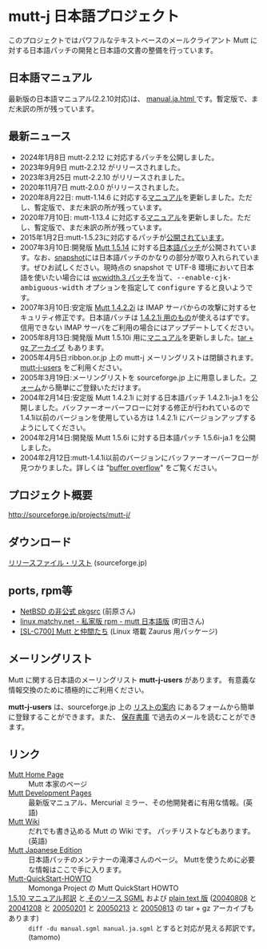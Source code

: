 # mutt-j 日本語プロジェクト

このプロジェクトではパワフルなテキストベースのメールクライアント Mutt に対する日本語パッチの開発と日本語の文書の整備を行っています。

## 日本語マニュアル 

最新版の日本語マニュアル(2.2.10対応)は、 <a href="manual.ja.html"> manual.ja.html </a>です。暫定版で、まだ未訳の所が残っています。

## 最新ニュース
<ul>
<li>2024年1月8日 mutt-2.2.12 に対応するパッチを公開しました。</li>
<li>2023年9月9日 mutt-2.2.12 がリリースされました。</li>
<li>2023年3月25日 mutt-2.2.10 がリリースされました。</li>
<li>2020年11月7日 mutt-2.0.0 がリリースされました。</li>
<li>2020年8月22日: mutt-1.14.6 に対応する<a href="manual.ja.html">マニュアル</a>を更新しました。ただし、暫定版で、まだ未訳の所が残っています。</li>
<li>2020年7月10日: mutt-1.13.4 に対応する<a href="manual.ja.html">マニュアル</a>を更新しました。ただし、暫定版で、まだ未訳の所が残っています。</li>
<li>2015年1月2日:mutt-1.5.23に対応するパッチが<a href="https://osdn.jp/projects/mutt-j/releases/">公開されています</a>。</li>
<li>2007年3月10日:開発版 <a href="http://prdownloads.sourceforge.net/mutt/mutt-1.5.14.tar.gz?download">Mutt 1.5.14</a> に対する<a href="http://www.emaillab.org/mutt/download1514.html">日本語パッチ</a>が公開されています。なお、<a href="http://dev.mutt.org/nightlies/">snapshot</a>には日本語パッチのかなりの部分が取り入れられています。ぜひお試しください。現時点の snapshot で UTF-8 環境において日本語を使いたい場合には <a href="http://www.emaillab.org/mutt/1.5.14/patch-1.5.14.tt.wcwidth.3">wcwidth.3 パッチ</a>を当て、<tt>--enable-cjk-ambiguous-width</tt> オプションを指定して <tt>configure</tt> すると良いようです。</li>
<li>2007年3月10日:安定版 <a href="http://prdownloads.sourceforge.net/mutt/mutt-1.4.2.2i.tar.gz?download">Mutt 1.4.2.2i</a> は IMAP サーバからの攻撃に対するセキュリティ修正です。日本語パッチは <a href="http://www.emaillab.org/mutt/download14.html">1.4.2.1i 用のもの</a>が使えるはずです。信用できない IMAP サーバをご利用の場合にはアップデートしてください。</li>
<li>2005年8月13日:開発版 Mutt 1.5.10i 用に<a href="manual.ja.html">マニュアル</a>を更新しました。<a href="manual.ja-20050813.tar.gz">tar + gz アーカイブ</a> もあります。</li>
<li>2005年4月5日:ribbon.or.jp 上の mutt-j メーリングリストは閉鎖されます。<a href="http://lists.sourceforge.jp/mailman/listinfo/mutt-j-users">mutt-j-users</a> をご利用ください。</li>
<li>2005年3月19日:メーリングリストを sourceforge.jp 上に用意しました。<a href="http://lists.sourceforge.jp/mailman/listinfo/mutt-j-users">フォーム</a>から簡単にご登録いただけます。</li>
<li>2004年2月14日:安定版 Mutt 1.4.2.1i に対する日本語パッチ 1.4.2.1i-ja.1 を公開しました。バッファーオーバーフローに対する修正が行われているので 1.4.1i以前のバージョンを使用している方は 1.4.2.1i にバージョンアップするようにしてください。</li>
<li>2004年2月14日:開発版 Mutt 1.5.6i に対する日本語パッチ 1.5.6i-ja.1 を公開しました。</li>
<li>2004年2月12日:mutt-1.4.1i以前のバージョンにバッファーオーバーフローが見つかりました。詳しくは "<a href="security-20040212.txt">buffer overflow</a>" をご覧ください。</li>
</ul>

## プロジェクト概要
<p><a class="uri" href="http://sourceforge.jp/projects/mutt-j/">
http://sourceforge.jp/projects/mutt-j/</a></p>

## ダウンロード
<p><a href="http://sourceforge.jp/frs/index.php?group_id=351">
リリースファイル・リスト</a> (sourceforge.jp)</p>

## ports, rpm等
<ul>
<li><a href="http://www.cetus-net.org/ftp/NetBSD/pkgsrc-test/">
NetBSD の非公式 pkgsrc</a>
(前原さん)</li>
<li><a href="http://linux.matchy.net/?MuttJaRpm">
linux.matchy.net - 私家版 rpm - mutt 日本語版</a>
(町田さん)</li>
<li><a href="http://kimux.org/liza/mutt.shtml">
[SL-C700] Mutt と仲間たち</a>
(Linux 塔載 Zaurus 用パッケージ)</li>
</ul>

## メーリングリスト
<p>Mutt に関する日本語のメーリングリスト <strong>mutt-j-users</strong> があります。
有意義な情報交換のために積極的にご利用ください。</p>

<p><strong>mutt-j-users</strong> は、sourceforge.jp 上の
<a href="http://lists.sourceforge.jp/mailman/listinfo/mutt-j-users">リストの案内</a>
にあるフォームから簡単に登録することができます。また、
<a href="http://lists.sourceforge.jp/mailman/archives/mutt-j-users">保存書庫</a>
で過去のメールを読むことができます。</p>

## リンク
<dl>
<dt><a href="http://www.mutt.org/">
Mutt Home Page</a>
<!-- (<a href="http://www.emaillab.org/mutt/www.mutt.org/">mirror</a>) --></dt>
<dd>Mutt 本家のページ<!-- 及び そのミラー (<span class="uri">www.emaillab.org</span>) --></dd>
<dt><a href="http://dev.mutt.org/">
Mutt Development Pages</a></dt>
<dd>最新版マニュアル、Mercurial ミラー、その他開発者に有用な情報。(英語)</dd>
<dt><a href="http://wiki.mutt.org/">
Mutt Wiki</a></dt>
<dd>だれでも書き込める Mutt の Wiki です。
パッチリストなどもあります。(英語)</dd>
<dt><a href="http://www.emaillab.org/mutt/">
Mutt Japanese Edition</a></dt>
<dd>日本語パッチのメンテナーの滝澤さんのページ。
Muttを使うために必要な情報はここで手に入ります。</dd>
<dt><a href="http://www.momonga-linux.org/docs/Mutt-QuickStart-HOWTO/ja/">
Mutt-QuickStart-HOWTO</a></dt>
<dd>Momonga Project の Mutt QuickStart HOWTO</dd>
<dt><a href="manual.ja.html">
1.5.10 マニュアル邦訳</a>
と<a href="manual.ja.sgml">
そのソース SGML</a> および <a href="manual.ja.txt">
plain text 版</a>
(<a href="manual.ja-20040808.tar.gz">20040808</a> と
<a href="manual.ja-20041208.tar.gz">20041208</a> と
<a href="manual.ja-20050201.tar.gz">20050201</a> と
<a href="manual.ja-20050213.tar.gz">20050213</a> と
<a href="manual.ja-20050813.tar.gz">20050813</a> の
tar + gz アーカイブもあります)</dt>
<dd><code>diff -du manual.sgml manual.ja.sgml</code>
とすると対応が見える邦訳です。(tamomo)</dd>

